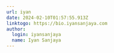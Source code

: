 ```yaml
---
url: iyan
date: 2024-02-10T01:57:55.913Z
linktogo: https://bio.iyansanjaya.com
author:
  login: iyansanjaya
  name: Iyan Sanjaya
---
```

